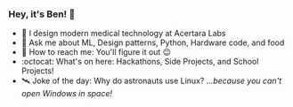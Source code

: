### Hey, it's Ben! :vulcan_salute:

- :hospital: I design modern medical technology at Acertara Labs
- :speech_balloon: Ask me about ML, Design patterns, Python, Hardware code, and food
- :incoming_envelope: How to reach me: You'll figure it out :wink:
- :octocat: What's on here: Hackathons, Side Projects, and School Projects!
- :artificial_satellite: Joke of the day: Why do astronauts use Linux? _...because you can't open Windows in space!_
